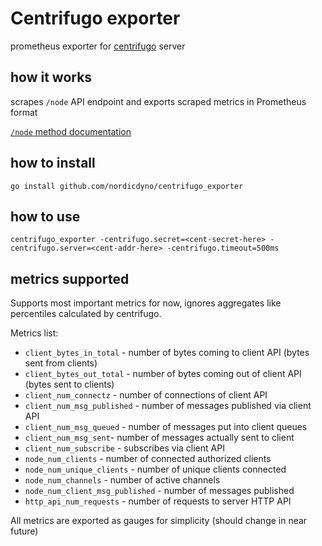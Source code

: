# Centrifugo exporter

prometheus exporter for [centrifugo](https://github.com/centrifugal/centrifugo) server

## how it works

scrapes `/node` API endpoint and exports scraped metrics in Prometheus format

[`/node` method documentation](https://fzambia.gitbooks.io/centrifugal/content/server/api.html#node-centrifugo--140)

## how to install

    go install github.com/nordicdyno/centrifugo_exporter

## how to use

    centrifugo_exporter -centrifugo.secret=<cent-secret-here> -centrifugo.server=<cent-addr-here> -centrifugo.timeout=500ms

## metrics supported

Supports most important metrics for now, ignores aggregates like percentiles calculated by centrifugo.

Metrics list:

* `client_bytes_in_total` - number of bytes coming to client API (bytes sent from clients)
* `client_bytes_out_total` - number of bytes coming out of client API (bytes sent to clients)
* `client_num_connectz` - number of connections of client API
* `client_num_msg_published` - number of messages published via client API
* `client_num_msg_queued` - number of messages put into client queues
* `client_num_msg_sent`- number of messages actually sent to client
* `client_num_subscribe` - subscribes via client API
* `node_num_clients` - number of connected authorized clients
* `node_num_unique_clients` - number of unique clients connected
* `node_num_channels` - number of active channels
* `node_num_client_msg_published` - number of messages published
* `http_api_num_requests` - number of requests to server HTTP API

All metrics are exported as gauges for simplicity (should change in near future)
